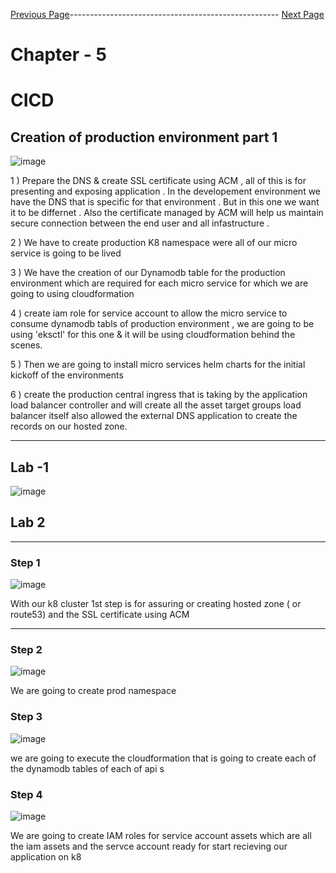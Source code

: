 

[Previous Page](https://github.com/EtricKombat/Course_Practical_Guide_EKS/blob/master/_docs/ch5/automatic_build_&_deployment.md)---------------------------------------------------- [Next Page](https://github.com/EtricKombat/Course_Practical_Guide_EKS/blob/master/_docs/ch5/creation_of_production_environment_p2.md)



# Chapter - 5
# CICD

## Creation of production environment part 1 


![image](https://user-images.githubusercontent.com/33585301/119318371-d7688680-bc96-11eb-915e-002b8c3406ad.png)

1 ) Prepare the DNS & create SSL certificate using ACM , all of this is for presenting and exposing application . In the developement environment we have the DNS that is specific for that environment . But in this one we want it to be differnet . Also the certificate managed by ACM will help us maintain secure connection between the end user and all infastructure .

2 ) We have to create production K8 namespace were all of our micro service is going to be lived 

3 ) We have the creation of our Dynamodb table for the production environment which are required for each micro service for which we are going to using cloudformation  

4 ) create iam role for service account to allow the micro service to consume dynamodb tabls of production environment , we are going to be using 'eksctl' for this one & it will be using cloudformation behind the scenes.

5 ) Then we are going to install micro services helm charts for the initial kickoff of the environments

6 ) create the production central ingress that is taking by the application load balancer controller and will create all the asset target groups load balancer itself also allowed the external DNS application to create the records on our hosted zone.


_______________________

## Lab -1 

![image](https://user-images.githubusercontent.com/33585301/119318482-01ba4400-bc97-11eb-816a-c81a6e1e6f5e.png)

## Lab 2 


__________________________

### Step 1 

![image](https://user-images.githubusercontent.com/33585301/119318837-637aae00-bc97-11eb-8d88-c501f841ce75.png)

With our k8 cluster 1st step is for  assuring or creating hosted zone ( or route53) and the SSL certificate using ACM

____________________



### Step 2

![image](https://user-images.githubusercontent.com/33585301/119318929-7d1bf580-bc97-11eb-9c06-e9a3e49e246f.png)

We are going to create prod namespace 


### Step 3 

![image](https://user-images.githubusercontent.com/33585301/119319114-accafd80-bc97-11eb-8959-b77b90e3b51d.png)

we are going to execute the cloudformation that is going to create each of the dynamodb tables of each of api s  

### Step 4 

![image](https://user-images.githubusercontent.com/33585301/119319239-cd935300-bc97-11eb-94b5-e0dd2054e7ef.png)

We are going to create IAM roles for service account assets which are all the iam assets and the servce account ready for start recieving our application on k8 
